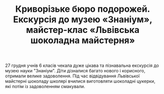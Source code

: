 ﻿---
title: Криворізьке бюро подорожей. Екскурсія до музею «Знаніум», майстер-клас «Львівська шоколадна майстерня»
---

27 грудня учнів 6 класів чекала дуже цікава та пізнавальна екскурсія до музею науки "Знаніум". Діти дізналися багато нового і корисного, отримали велике задоволення. Під час відвідування Львівської майстерні шоколаду школярі вчилися виготовляти шоколадні цукерки, які потім із задоволенням смакували.

<slideshow />
